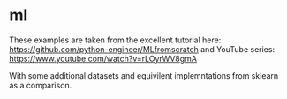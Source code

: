 # ml

These examples are taken from the excellent tutorial here: https://github.com/python-engineer/MLfromscratch
and YouTube series: https://www.youtube.com/watch?v=rLOyrWV8gmA

With some additional datasets and equivilent implemntations from sklearn as a comparison.
